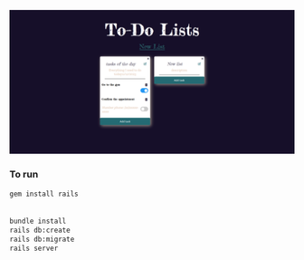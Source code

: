 ![Print of the home screen](public/main_screen.png)

### To run
```
gem install rails


bundle install
rails db:create
rails db:migrate
rails server
```
